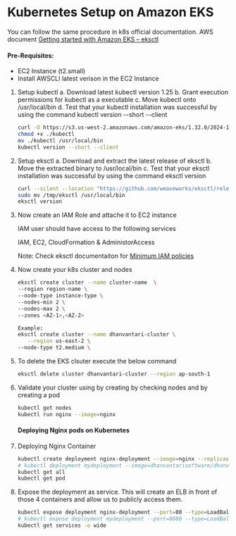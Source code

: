 # Kubernetes Setup on Amazon EKS

You can follow the same procedure in k8s official documentation. AWS document [Getting started with Amazon EKS – eksctl](https://docs.aws.amazon.com/eks/latest/userguide/getting-started-eksctl.html)

#### Pre-Requisites:
  - EC2 Instance (t2.small)
  - Install AWSCLI latest verison in the EC2 Instance

1. Setup kubectl
   a. Download latest kubectl version 1.25
   b. Grant execution permissions for kubectl as a executable
   c. Move kubectl onto /usr/local/bin
   d. Test that your kubectl installation was successful by using the command kubectl version --short --client

   ```sh
   curl -O https://s3.us-west-2.amazonaws.com/amazon-eks/1.32.0/2024-12-20/bin/linux/amd64/kubectl
   chmod +x ./kubectl
   mv ./kubectl /usr/local/bin
   kubectl version --short --client
   ```
2. Setup eksctl
   a. Download and extract the latest release of eksctl
   b. Move the extracted binary to /usr/local/bin
   c. Test that your eksctl installation was successful by using the command eksctl version

   ```sh
   curl --silent --location "https://github.com/weaveworks/eksctl/releases/latest/download/eksctl_$(uname -s)_amd64.tar.gz" | tar xz -C /tmp
   sudo mv /tmp/eksctl /usr/local/bin
   eksctl version
   ```

3. Now create an IAM Role and attache it to EC2 instance

   IAM user should have access to the following services

   IAM, EC2, CloudFormation & AdministorAccess
   
   Note: Check eksctl documentaiton for [Minimum IAM policies](https://eksctl.io/usage/minimum-iam-policies/)

4. Now create your k8s cluster and nodes
   ```sh
   eksctl create cluster --name cluster-name  \
   --region region-name \
   --node-type instance-type \
   --nodes-min 2 \
   --nodes-max 2 \
   --zones <AZ-1>,<AZ-2>

   Example:
   eksctl create cluster --name dhanvantari-cluster \
      --region us-east-2 \
   --node-type t2.medium \
    ```

5. To delete the EKS clsuter execute the below command
   ```sh
   eksctl delete cluster dhanvantari-cluster --region ap-south-1
   ```

6. Validate your cluster using by creating by checking nodes and by creating a pod
   ```sh
   kubectl get nodes
   kubectl run nginx --image=nginx
   ```

   #### Deploying Nginx pods on Kubernetes
1. Deploying Nginx Container
    ```sh
    kubectl create deployment nginx-deployment --image=nginx --replicas=4 --port=80
    # kubectl deployment mydeployment --image=dhanvantarisoftware/dhanvantari-image --replicas=4 --port=8080
    kubectl get all
    kubectl get pod
   ```

1. Expose the deployment as service. This will create an ELB in front of those 4 containers and allow us to publicly access them.
   ```sh
   kubectl expose deployment nginx-deployment --port=80 --type=LoadBalancer
   # kubectl expose deployment mydeployment --port=8080 --type=LoadBalancer
   kubectl get services -o wide
   ```
